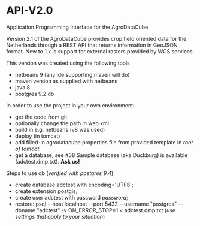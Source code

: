 # API-V2.0
Application Programming Interface for the AgroDataCube

Version 2.1 of the AgroDataCube provides crop field oriented data for the Netherlands through a REST API that returns information in GeoJSON format. New to 1.x is support for external rasters provided by WCS services.

This version was created using the following tools
- netbeans 9 (any ide supporting maven will do)
- maven version as supplied with netbeans
- java 8
- postgres 9.2 db

In order to use the project in your own environment:
- get the code from git
- optionally change the path in web.xml
- build in e.g. netbeans (v8 was used)
- deploy (in tomcat)
- add filled-in agrodatacube.properties file from provided template in _root of tomcat_
- get a database, see #38 Sample database (aka Duckburg) is available (adctest.dmp.txt). **Ask us!**

Steps to use db (_verified with postgres 9.4_):
- create database adctest with encoding='UTF8';
- create extension postgis;
- create user adctest with password _password_;
- restore: psql --host localhost --port 5432 --username "postgres" --dbname "adctest" -v ON_ERROR_STOP=1 < adctest.dmp.txt (_use settings that apply to your situation_)
